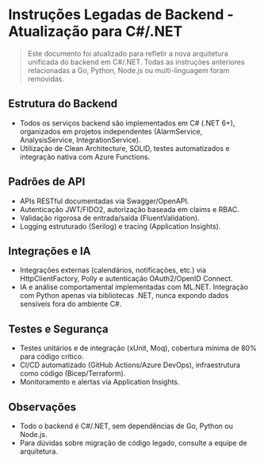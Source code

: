 # Instruções Legadas de Backend - Atualização para C#/.NET

> Este documento foi atualizado para refletir a nova arquitetura unificada do backend em C#/.NET. Todas as instruções anteriores relacionadas a Go, Python, Node.js ou multi-linguagem foram removidas.

## Estrutura do Backend

- Todos os serviços backend são implementados em C# (.NET 6+), organizados em projetos independentes (AlarmService, AnalysisService, IntegrationService).
- Utilização de Clean Architecture, SOLID, testes automatizados e integração nativa com Azure Functions.

## Padrões de API

- APIs RESTful documentadas via Swagger/OpenAPI.
- Autenticação JWT/FIDO2, autorização baseada em claims e RBAC.
- Validação rigorosa de entrada/saída (FluentValidation).
- Logging estruturado (Serilog) e tracing (Application Insights).

## Integrações e IA

- Integrações externas (calendários, notificações, etc.) via HttpClientFactory, Polly e autenticação OAuth2/OpenID Connect.
- IA e análise comportamental implementadas com ML.NET. Integração com Python apenas via bibliotecas .NET, nunca expondo dados sensíveis fora do ambiente C#.

## Testes e Segurança

- Testes unitários e de integração (xUnit, Moq), cobertura mínima de 80% para código crítico.
- CI/CD automatizado (GitHub Actions/Azure DevOps), infraestrutura como código (Bicep/Terraform).
- Monitoramento e alertas via Application Insights.

## Observações

- Todo o backend é C#/.NET, sem dependências de Go, Python ou Node.js.
- Para dúvidas sobre migração de código legado, consulte a equipe de arquitetura.